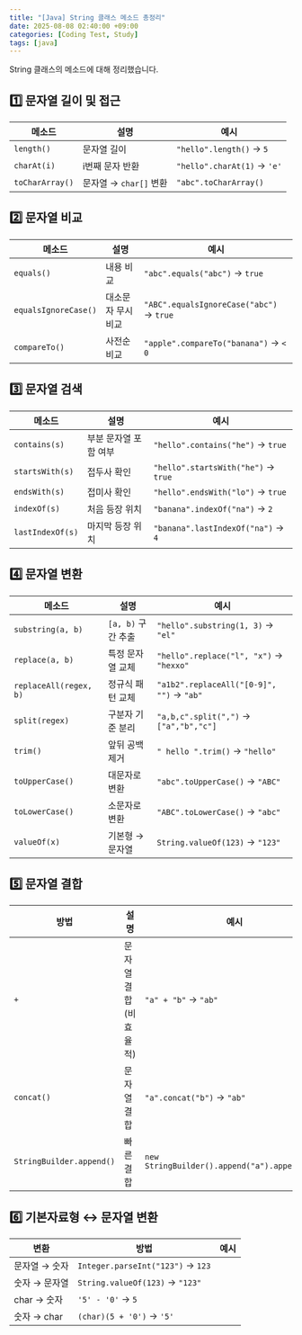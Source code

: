 ```yaml
---
title: "[Java] String 클래스 메소드 총정리"
date: 2025-08-08 02:40:00 +09:00
categories: [Coding Test, Study]
tags: [java]
---
```


String 클래스의 메소드에 대해 정리했습니다.


## 1️⃣ **문자열 길이 및 접근**

| 메소드             | 설명                | 예시                          |
| --------------- | ----------------- | --------------------------- |
| `length()`      | 문자열 길이            | `"hello".length()` → `5`    |
| `charAt(i)`     | i번째 문자 반환         | `"hello".charAt(1)` → `'e'` |
| `toCharArray()` | 문자열 → `char[]` 변환 | `"abc".toCharArray()`       |


## 2️⃣ **문자열 비교**

| 메소드                  | 설명         | 예시                                       |
| -------------------- | ---------- | ---------------------------------------- |
| `equals()`           | 내용 비교      | `"abc".equals("abc")` → `true`           |
| `equalsIgnoreCase()` | 대소문자 무시 비교 | `"ABC".equalsIgnoreCase("abc")` → `true` |
| `compareTo()`        | 사전순 비교     | `"apple".compareTo("banana")` → `< 0`    |


## 3️⃣ **문자열 검색**

| 메소드              | 설명           | 예시                                  |
| ---------------- | ------------ | ----------------------------------- |
| `contains(s)`    | 부분 문자열 포함 여부 | `"hello".contains("he")` → `true`   |
| `startsWith(s)`  | 접두사 확인       | `"hello".startsWith("he")` → `true` |
| `endsWith(s)`    | 접미사 확인       | `"hello".endsWith("lo")` → `true`   |
| `indexOf(s)`     | 처음 등장 위치     | `"banana".indexOf("na")` → `2`      |
| `lastIndexOf(s)` | 마지막 등장 위치    | `"banana".lastIndexOf("na")` → `4`  |


## 4️⃣ **문자열 변환**

| 메소드                    | 설명             | 예시                                        |
| ---------------------- | -------------- | ----------------------------------------- |
| `substring(a, b)`      | `[a, b)` 구간 추출 | `"hello".substring(1, 3)` → `"el"`        |
| `replace(a, b)`        | 특정 문자열 교체      | `"hello".replace("l", "x")` → `"hexxo"`   |
| `replaceAll(regex, b)` | 정규식 패턴 교체      | `"a1b2".replaceAll("[0-9]", "")` → `"ab"` |
| `split(regex)`         | 구분자 기준 분리      | `"a,b,c".split(",")` → `["a","b","c"]`    |
| `trim()`               | 앞뒤 공백 제거       | `" hello ".trim()` → `"hello"`            |
| `toUpperCase()`        | 대문자로 변환        | `"abc".toUpperCase()` → `"ABC"`           |
| `toLowerCase()`        | 소문자로 변환        | `"ABC".toLowerCase()` → `"abc"`           |
| `valueOf(x)`           | 기본형 → 문자열      | `String.valueOf(123)` → `"123"`           |


## 5️⃣ **문자열 결합**

| 방법                       | 설명            | 예시                                            |
| ------------------------ | ------------- | --------------------------------------------- |
| `+`                      | 문자열 결합 (비효율적) | `"a" + "b"` → `"ab"`                          |
| `concat()`               | 문자열 결합        | `"a".concat("b")` → `"ab"`                    |
| `StringBuilder.append()` | 빠른 결합         | `new StringBuilder().append("a").append("b")` |


## 6️⃣ **기본자료형 ↔ 문자열 변환**

| 변환        | 방법                                | 예시 |
| --------- | --------------------------------- | -- |
| 문자열 → 숫자  | `Integer.parseInt("123")` → `123` |    |
| 숫자 → 문자열  | `String.valueOf(123)` → `"123"`   |    |
| char → 숫자 | `'5' - '0'` → `5`                 |    |
| 숫자 → char | `(char)(5 + '0')` → `'5'`         |    |
